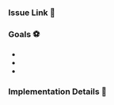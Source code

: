 ### Issue Link :link:
<!-- What is your redmine link for this task? -->

### Goals :soccer:
<!-- List the high-level objectives of this pull request. -->
- 
- 
- 

### Implementation Details :construction:
<!-- Provide some kind of evidence that your task is running like screenshots or videos. -->
